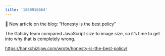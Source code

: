 ```yaml
---
title: '1580916664'
---
```

📣 New article on the blog: “Honesty is the best policy”

The Gatsby team compared JavaScript size to image size, so it’s time to get into why that is completely wrong.

<https://hankchizljaw.com/wrote/honesty-is-the-best-policy/>
